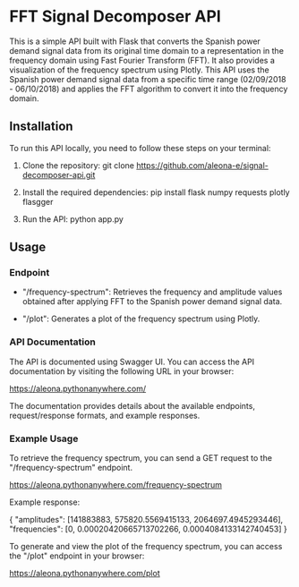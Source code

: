 # FFT Signal Decomposer API

This is a simple API built with Flask that converts the Spanish power demand signal data from its original time domain to a representation in the frequency domain using Fast Fourier Transform (FFT).
It also provides a visualization of the frequency spectrum using Plotly. 
This API uses the Spanish power demand signal data from a specific time range (02/09/2018 - 06/10/2018) and applies the FFT algorithm to convert it into the frequency domain. 

## Installation

To run this API locally, you need to follow these steps on your terminal:

1. Clone the repository:
  git clone https://github.com/aleona-e/signal-decomposer-api.git
  
2. Install the required dependencies:
  pip install flask numpy requests plotly flasgger
  
3. Run the API:
  python app.py
  
## Usage

### Endpoint

- "/frequency-spectrum": Retrieves the frequency and amplitude values obtained after applying FFT to the Spanish power demand signal data.

- "/plot": Generates a plot of the frequency spectrum using Plotly.

### API Documentation

The API is documented using Swagger UI. You can access the API documentation by visiting the following URL in your browser:

https://aleona.pythonanywhere.com/

The documentation provides details about the available endpoints, request/response formats, and example responses.

### Example Usage

To retrieve the frequency spectrum, you can send a GET request to the "/frequency-spectrum" endpoint.

https://aleona.pythonanywhere.com/frequency-spectrum

Example response:

{
"amplitudes": [141883883, 575820.5569415133, 2064697.4945293446],
"frequencies": [0, 0.00020420665713702266, 0.0004084133142740453]
}

To generate and view the plot of the frequency spectrum, you can access the "/plot" endpoint in your browser:

https://aleona.pythonanywhere.com/plot






  
